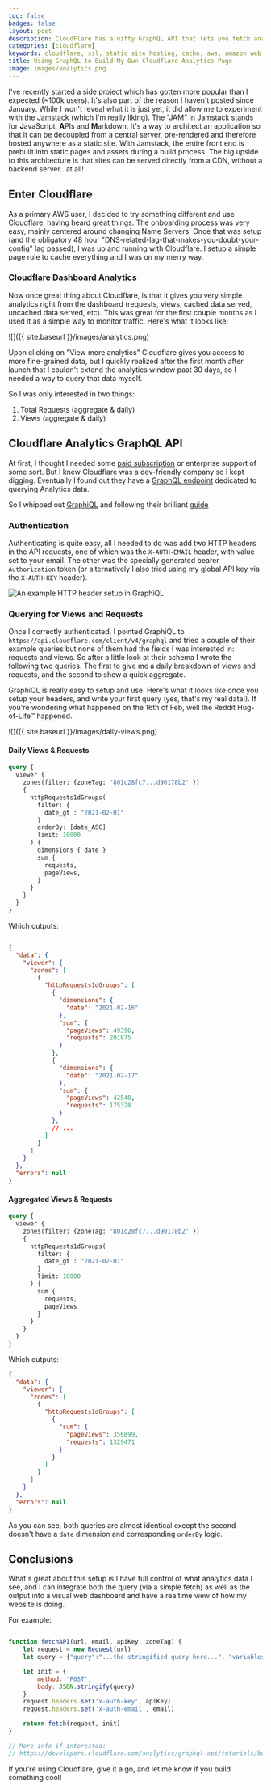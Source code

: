 ```yaml
---
toc: false
badges: false
layout: post
description: CloudFlare has a nifty GraphQL API that lets you fetch analytics data older than the default 30 day window it shows in the dashboard. In this post I show you how to set it up, and fetch total requests and unique views.
categories: [cloudflare]
keywords: cloudflare, ssl, static site hosting, cache, aws, amazon web services, reddit, page rules, cloudflare pages
title: Using GraphQL to Build My Own Cloudflare Analytics Page
image: images/analytics.png
---
```


I've recently started a side project which has gotten more popular than I expected (~100k users). It's also part of the reason I haven't posted since January. While I won't reveal what it is just yet, it did allow me to experiment with the [Jamstack](https://jamstack.org/what-is-jamstack/) (which I'm really liking). The "JAM" in Jamstack stands for **J**avaScript, **A**PIs and **M**arkdown. It's a way to architect an application so that it can be decoupled from a central server, pre-rendered and therefore hosted anywhere as a static site. With Jamstack, the entire front end is prebuilt into static pages and assets during a build process. The big upside to this architecture is that sites can be served directly from a CDN, without a backend server...at all! 

## Enter Cloudflare

As a primary AWS user, I decided to try something different and use Cloudflare, having heard great things. The onboarding process was very easy, mainly centered around changing Name Servers. Once that was setup (and the obligatory 48 hour "DNS-related-lag-that-makes-you-doubt-your-config" lag passed), I was up and running with Cloudflare. I setup a simple page rule to cache everything and I was on my merry way. 

### Cloudflare Dashboard Analytics

Now once great thing about Cloudflare, is that it gives you very simple analytics right from the dashboard (requests, views, cached data served, uncached data served, etc). This was great for the first couple months as I used it as a simple way to monitor traffic. Here's what it looks like:

![]({{ site.baseurl }}/images/analytics.png)

Upon clicking on "View more analytics" Cloudflare gives you access to more fine-grained data, but I quickly realized after the first month after launch that I couldn't extend the analytics window past 30 days, so I needed a way to query that data myself.

So I was only interested in two things:

1. Total Requests (aggregate & daily)
2. Views (aggregate & daily)


## Cloudflare Analytics GraphQL API

At first, I thought I needed some [paid subscription](https://www.cloudflare.com/en-gb/analytics/) or enterprise support of some sort. But I knew Cloudflare was a dev-friendly company so I kept digging. Eventually I found out they have a [GraphQL endpoint](https://developers.cloudflare.com/analytics/graphql-api) dedicated to querying Analytics data. 

So I whipped out [GraphiQL](https://www.electronjs.org/apps/graphiql) and following their brilliant [guide](https://developers.cloudflare.com/analytics/graphql-api/getting-started)


### Authentication

Authenticating is quite easy, all I needed to do was add two HTTP headers in the API requests, one of which was the `X-AUTH-EMAIL` header, with value set to your email. The other was the specially generated bearer `Authorization` token (or alternatively I also tried using my global API key via the `X-AUTH-KEY` header). 

![](https://developers.cloudflare.com/analytics/static/286f05e244d2ade1957a64edc06b5497/59822/GraphiQL-edit-http-headers-complete.png "An example HTTP header setup in GraphiQL")


### Querying for Views and Requests

Once I correctly authenticated, I pointed GraphiQL to `https://api.cloudflare.com/client/v4/graphql` and tried a couple of their example queries but none of them had the fields I was interested in: requests and views. So after a little look at their schema I wrote the following two queries. The first to give me a daily breakdown of views and requests, and the second to show a quick aggregate.

GraphiQL is really easy to setup and use. Here's what it looks like once you setup your headers, and write your first query (yes, that's my real data!). If you're wondering what happened on the 16th of Feb, well the Reddit Hug-of-Life™ happened.

![]({{ site.baseurl }}/images/daily-views.png)

#### Daily Views & Requests

```graphql
query {
  viewer {
    zones(filter: {zoneTag: "801c28fc7...d90178b2" })
  	{
      httpRequests1dGroups(
        filter: {
          date_gt : "2021-02-01"
        }
        orderBy: [date_ASC]
        limit: 10000
      ) {
        dimensions { date }
        sum {
          requests,
          pageViews,
        }
      }
    }
  }
}
```

Which outputs:

```json

{
  "data": {
    "viewer": {
      "zones": [
        {
          "httpRequests1dGroups": [
            {
              "dimensions": {
                "date": "2021-02-16"
              },
              "sum": {
                "pageViews": 49396,
                "requests": 201875
              }
            },
            {
              "dimensions": {
                "date": "2021-02-17"
              },
              "sum": {
                "pageViews": 42540,
                "requests": 175328
              }
            },
            // ... 
          ]
        }
      ]
    }
  },
  "errors": null
}
```


#### Aggregated Views & Requests

```graphql
query {
  viewer {
    zones(filter: {zoneTag: "801c28fc7...d90178b2" })
  	{
      httpRequests1dGroups(
        filter: {
          date_gt : "2021-02-01"
        }
        limit: 10000
      ) {
        sum {
          requests,
          pageViews
        }
      }
    }
  }
}
```

Which outputs:

```json
{
  "data": {
    "viewer": {
      "zones": [
        {
          "httpRequests1dGroups": [
            {
              "sum": {
                "pageViews": 356899,
                "requests": 1329471
              }
            }
          ]
        }
      ]
    }
  },
  "errors": null
}
```

As you can see, both queries are almost identical except the second doesn't have a `date` dimension and corresponding `orderBy` logic. 


## Conclusions

What's great about this setup is I have full control of what analytics data I see, and I can integrate both the query (via a simple fetch) as well as the output into a visual web dashboard and have a realtime view of how my website is doing.

For example:

```js

function fetchAPI(url, email, apiKey, zoneTag) {
    let request = new Request(url)
    let query = {"query":"...the stringified query here...", "variables":{}}

    let init = {
        method: 'POST',
        body: JSON.stringify(query)
    }
    request.headers.set('x-auth-key', apiKey)
    request.headers.set('x-auth-email', email)

    return fetch(request, init)
}

// More info if interested: 
// https://developers.cloudflare.com/analytics/graphql-api/tutorials/build-your-own-analytics
```

If you're using Cloudflare, give it a go, and let me know if you build something cool!